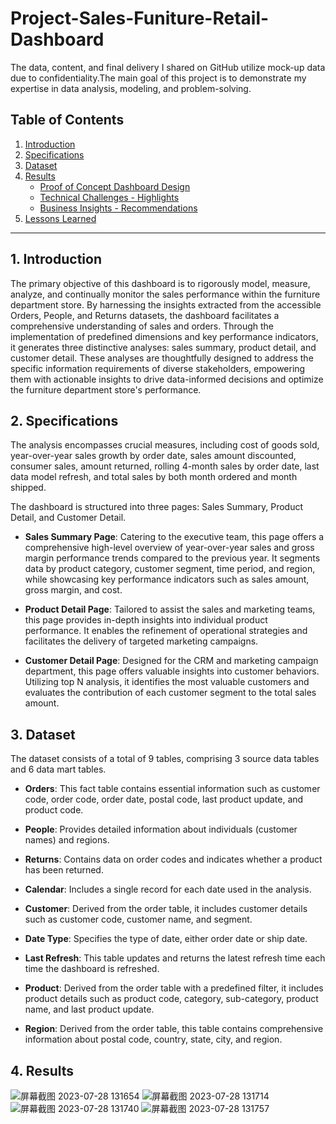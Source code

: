 # Project-Sales-Funiture-Retail-Dashboard
The data, content, and final delivery I shared on GitHub utilize mock-up data due to confidentiality.The main goal of this project is to demonstrate my expertise in data analysis, modeling, and problem-solving.

## Table of Contents

1. [Introduction](#introduction)
2. [Specifications](#specifications)
3. [Dataset](#dataset)
4. [Results](#results)
    - [Proof of Concept Dashboard Design](#proof-of-concept-dashboard-design)
    - [Technical Challenges - Highlights](#technical-challenges-highlights)
    - [Business Insights - Recommendations](#business-insights-recommendations)
5. [Lessons Learned](#lesson-learned)

---

## 1. Introduction <a name="introduction"></a>
The primary objective of this dashboard is to rigorously model, measure, analyze, and continually monitor the sales performance within the furniture department store. By harnessing the insights extracted from the accessible Orders, People, and Returns datasets, the dashboard facilitates a comprehensive understanding of sales and orders. Through the implementation of predefined dimensions and key performance indicators, it generates three distinctive analyses: sales summary, product detail, and customer detail. These analyses are thoughtfully designed to address the specific information requirements of diverse stakeholders, empowering them with actionable insights to drive data-informed decisions and optimize the furniture department store's performance.

## 2. Specifications <a name="specifications"></a>
The analysis encompasses crucial measures, including cost of goods sold, year-over-year sales growth by order date, sales amount discounted, consumer sales, amount returned, rolling 4-month sales by order date, last data model refresh, and total sales by both month ordered and month shipped.

The dashboard is structured into three pages: Sales Summary, Product Detail, and Customer Detail.

- **Sales Summary Page**: Catering to the executive team, this page offers a comprehensive high-level overview of year-over-year sales and gross margin performance trends compared to the previous year. It segments data by product category, customer segment, time period, and region, while showcasing key performance indicators such as sales amount, gross margin, and cost.

- **Product Detail Page**: Tailored to assist the sales and marketing teams, this page provides in-depth insights into individual product performance. It enables the refinement of operational strategies and facilitates the delivery of targeted marketing campaigns.

- **Customer Detail Page**: Designed for the CRM and marketing campaign department, this page offers valuable insights into customer behaviors. Utilizing top N analysis, it identifies the most valuable customers and evaluates the contribution of each customer segment to the total sales amount.

## 3. Dataset <a name="dataset"></a>

The dataset consists of a total of 9 tables, comprising 3 source data tables and 6 data mart tables.

- **Orders**: This fact table contains essential information such as customer code, order code, order date, postal code, last product update, and product code.

- **People**: Provides detailed information about individuals (customer names) and regions.

- **Returns**: Contains data on order codes and indicates whether a product has been returned.

- **Calendar**: Includes a single record for each date used in the analysis.

- **Customer**: Derived from the order table, it includes customer details such as customer code, customer name, and segment.

- **Date Type**: Specifies the type of date, either order date or ship date.

- **Last Refresh**: This table updates and returns the latest refresh time each time the dashboard is refreshed.

- **Product**: Derived from the order table with a predefined filter, it includes product details such as product code, category, sub-category, product name, and last product update.
  
- **Region**: Derived from the order table, this table contains comprehensive information about postal code, country, state, city, and region.

## 4. Results <a name="results"></a>
![屏幕截图 2023-07-28 131654](https://github.com/connieyeee/Project-Sales-Funiture-Retail-Dashboard/assets/134975561/cf291ff3-01bc-439c-8c22-19f7bebbf0e1)
![屏幕截图 2023-07-28 131714](https://github.com/connieyeee/Project-Sales-Funiture-Retail-Dashboard/assets/134975561/b84db8cc-5cad-4b20-8d3b-fb3adb2a9171)
![屏幕截图 2023-07-28 131740](https://github.com/connieyeee/Project-Sales-Funiture-Retail-Dashboard/assets/134975561/229241ef-25f7-444a-8177-17fdc2344410)
![屏幕截图 2023-07-28 131757](https://github.com/connieyeee/Project-Sales-Funiture-Retail-Dashboard/assets/134975561/f0a8b2ba-bdc2-4196-b337-6ab0ff6875ba)

